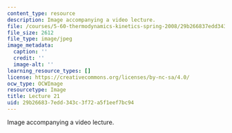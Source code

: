 ```yaml
---
content_type: resource
description: Image accompanying a video lecture.
file: /courses/5-60-thermodynamics-kinetics-spring-2008/29b266837edd343c3f72a5f1eef7bc94_lec21_th.jpg
file_size: 2612
file_type: image/jpeg
image_metadata:
  caption: ''
  credit: ''
  image-alt: ''
learning_resource_types: []
license: https://creativecommons.org/licenses/by-nc-sa/4.0/
ocw_type: OCWImage
resourcetype: Image
title: Lecture 21
uid: 29b26683-7edd-343c-3f72-a5f1eef7bc94
---
```

Image accompanying a video lecture.